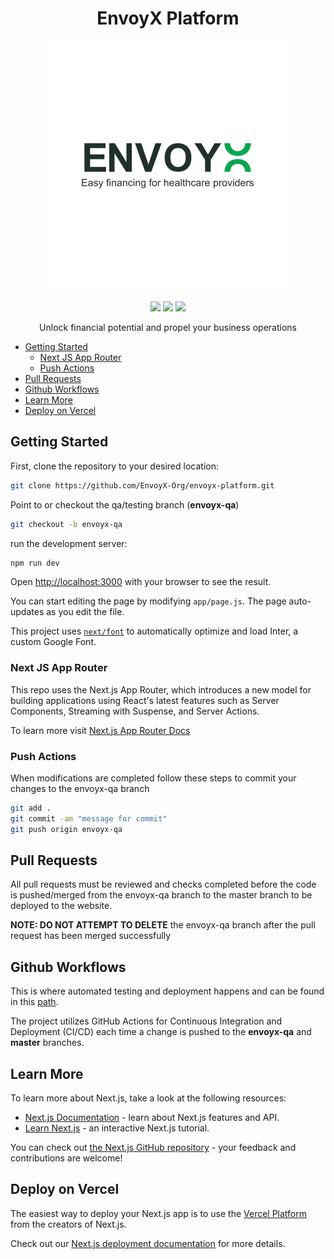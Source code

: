 <h1 align="center">
  EnvoyX Platform
</h1>
<p align="center">
  <img width="400" alt="EnvoyX" src="assets/envoyx-white.png" />
</p>
<p align="center">
  <a href="https://github.com/metaplex-foundation/mpl-bubblegum/actions/workflows/main.yml"><img src="https://img.shields.io/github/actions/workflow/status/metaplex-foundation/mpl-bubblegum/main.yml?logo=GitHub" /></a>
  <a href="https://www.npmjs.com/package/@metaplex-foundation/mpl-bubblegum"><img src="https://img.shields.io/npm/v/%40metaplex-foundation%2Fmpl-bubblegum?logo=npm&color=377CC0" /></a>
  <a href="https://crates.io/crates/mpl-bubblegum"><img src="https://img.shields.io/crates/v/mpl-bubblegum?logo=rust" /></a>
</p>
<p align="center">
  Unlock financial potential and propel your business operations
</p>


- [Getting Started](#getting-started)
  - [Next JS App Router](#next-js-app-router)
  - [Push Actions](#push-actions)
- [Pull Requests](#pull-requests)
- [Github Workflows](#github-workflows)
- [Learn More](#learn-more)
- [Deploy on Vercel](#deploy-on-vercel)
   

## Getting Started
First, clone the repository to your desired location: 
```bash
git clone https://github.com/EnvoyX-Org/envoyx-platform.git
```
Point to or checkout the qa/testing branch (<b>envoyx-qa</b>)
```bash
git checkout -b envoyx-qa
```
run the development server:
```bash
npm run dev
```

Open [http://localhost:3000](http://localhost:3000) with your browser to see the result.

You can start editing the page by modifying `app/page.js`. The page auto-updates as you edit the file.

This project uses [`next/font`](https://nextjs.org/docs/basic-features/font-optimization) to automatically optimize and load Inter, a custom Google Font.

### Next JS App Router
This repo uses the Next.js App Router, which introduces a new model for building applications using React's latest features such as Server Components, Streaming with Suspense, and Server Actions.

To learn more visit [Next.js App Router Docs](https://nextjs.org/docs/app)

### Push Actions
When modifications are completed follow these steps to commit your changes to the envoyx-qa branch
```bash
git add .
git commit -am "message for commit"
git push origin envoyx-qa
```

## Pull Requests
All pull requests must be reviewed and checks completed before the code is pushed/merged from the envoyx-qa branch to the master branch to be deployed to the website.

<b>NOTE: DO NOT ATTEMPT TO DELETE</b> the envoyx-qa branch after the pull request has been merged successfully

## Github Workflows
This is where automated testing and deployment happens and can be found in this [path](./.github/workflows/lint.yml). 

The project utilizes GitHub Actions for Continuous Integration and Deployment (CI/CD) each time a change is pushed to the <b>envoyx-qa</b> and <b>master</b> branches.

## Learn More

To learn more about Next.js, take a look at the following resources:

- [Next.js Documentation](https://nextjs.org/docs) - learn about Next.js features and API.
- [Learn Next.js](https://nextjs.org/learn) - an interactive Next.js tutorial.

You can check out [the Next.js GitHub repository](https://github.com/vercel/next.js/) - your feedback and contributions are welcome!

## Deploy on Vercel

The easiest way to deploy your Next.js app is to use the [Vercel Platform](https://vercel.com/new?utm_medium=default-template&filter=next.js&utm_source=create-next-app&utm_campaign=create-next-app-readme) from the creators of Next.js.

Check out our [Next.js deployment documentation](https://nextjs.org/docs/deployment) for more details.
